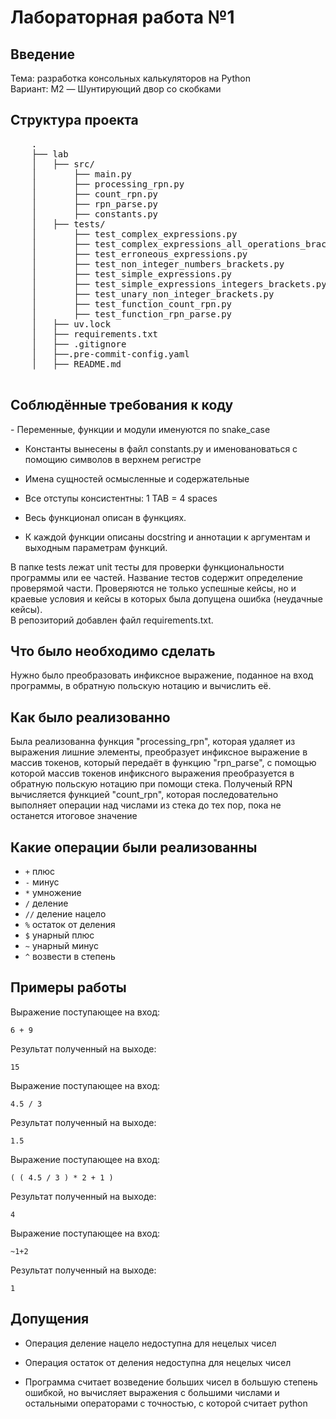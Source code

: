 <h1>Лабораторная работа №1</h1>

## Введение
Тема: разработка консольных калькуляторов на Python
<br>
Вариант: M2 — Шунтирующий двор со скобками


## Структура проекта

 <pre>
    .
    ├── lab                                                                     # Кодовая база лабораторной работ
    │   ├── src/                                                                # Исходный код
    │       ├── main.py                                                         # Главный исполняемый файл
    │       ├── processing_rpn.py                                               # Реализация функции для преобразования инфиксного выражения в массив токенов , вызова функий по преобразованию инфиксного выражения в обратную польскую нотацию и её вычисления.
    │       ├── count_rpn.py                                                    # Реализация функции для вычисления обратной польской нотации
    │       ├── rpn_parse.py                                                    # Реализация функции для преобразования инфиксного выражения в обратную польскую нотацию
    │       ├── constants.py                                                    # константы
    │   ├── tests/                                                              # Unit тесты
    │       ├── test_complex_expressions.py                                     # Unit тесты на сложные выражения
    │       ├── test_complex_expressions_all_operations_brackets.py             # Unit тесты на сложные варажения с всевозможными операциями и скобками
    │       ├── test_erroneous_expressions.py                                   # Unit тесты на ошибочные выражения
    │       ├── test_non_integer_numbers_brackets.py                            # Unit тесты на нецелые числа
    │       ├── test_simple_expressions.py                                      # Unit тесты на простые выражения
    │       ├── test_simple_expressions_integers_brackets.py                    # Unit тесты на простые выражения со скобками
    │       ├── test_unary_non_integer_brackets.py                              # Unit тесты на выражения с унарными операциями, скобкаи, нецелыми числами
    │       ├── test_function_count_rpn.py                                      # Unit тесты на функцию count_rpn
    │       ├── test_function_rpn_parse.py                                      # Unit тесты на функцию rpn_parse
    │   ├── uv.lock                                                             # зависимости проекта
    │   ├── requirements.txt                                                     
    │   ├── .gitignore                                                          # git ignore файл
    │   ├──.pre-commit-config.yaml                                              # Средства автоматизации проверки кодстайла
    │   ├── README.md                                                           # Описание проекта

</pre>

<h2>Соблюдённые требования к коду</h2>
- Переменные, функции и модули именуются по snake_case

- Константы вынесены в файл constants.py и именовановаться с помощию символов в верхнем регистре

- Имена сущностей осмысленные и содержательные

- Все отступы консистентны: 1 TAB = 4 spaces

- Весь функционал описан в функциях.

- К каждой функции описаны docstring и аннотации к аргументам и выходным параметрам функций.

В папке tests лежат unit тесты для проверки функциональности программы или ее частей. Название тестов содержит определение проверямой части. Проверяются не только успешные кейсы, но и краевые условия и кейсы в которых была допущена ошибка (неудачные кейсы).
<br>
В репозиторий добавлен файл requirements.txt.

<h2>Что было необходимо сделать</h2>

Нужно было преобразовать инфиксное выражение, поданное на вход программы, в обратную польскую нотацию и вычислить её.

<h2>Как было реализованно</h2>

Была реализованна функция "processing_rpn", которая удаляет из выражения лишние элементы, преобразует инфиксное выражение в массив токенов, который передаёт в функцию "rpn_parse", с помощью которой массив токенов инфиксного выражения преобразуется в обратную польскую нотацию при помощи стека. Полученый RPN вычисляется функцией "count_rpn", которая последовательно выполняет операции над числами из стека до тех пор, пока не останется итоговое значение

<h2>Какие операции были реализованны</h2>

- `+` плюс
- `-` минус
- `*` умножение
- `/` деление
- `//` деление нацело
- `%` остаток от деления
- `$` унарный плюс
- `~` унарный минус
- `^` возвести в степень

<h2>Примеры работы</h2>

Выражение поступающее на вход:
```
6 + 9
```
Результат полученный на выходе:
```
15
```

Выражение поступающее на вход:
```
4.5 / 3
```
Результат полученный на выходе:
```
1.5
```

Выражение поступающее на вход:
```
( ( 4.5 / 3 ) * 2 + 1 )
```
Результат полученный на выходе:
```
4
```

Выражение поступающее на вход:
```
~1+2
```
Результат полученный на выходе:
```
1
```

<h2>Допущения</h2>

- Операция деление нацело недоступна для нецелых чисел

- Операция остаток от деления недоступна для нецелых чисел

- Программа считает возведение больших чисел в большую степень ошибкой, но вычисляет выражения с большими числами и остальными операторами с точностью, с которой считает python
